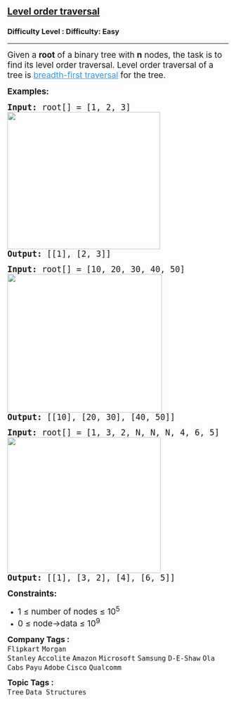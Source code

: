 <h2><a href="https://www.geeksforgeeks.org/problems/level-order-traversal/1?page=1&category=Tree&difficulty=Easy&status=unsolved&sortBy=submissions">Level order traversal</a></h2><h3>Difficulty Level : Difficulty: Easy</h3><hr><div class="problems_problem_content__Xm_eO"><p><span style="font-size: 14pt;">Given a&nbsp;<strong>root</strong>&nbsp;of a binary tree with&nbsp;<strong>n</strong> nodes, the task is to find its level order traversal. </span><span style="font-size: 14pt;">Level order traversal of a tree is&nbsp;<a href="http://www.geeksforgeeks.org/breadth-first-traversal-for-a-graph/"><span style="text-decoration: underline; color: #3598db;">breadth-first traversal</span></a>&nbsp;for the tree.</span></p>
<p><span style="font-size: 14pt;"><strong>Examples:</strong></span></p>
<pre><span style="font-size: 14pt;"><strong>Input:</strong> root[] = [1, 2, 3]<br><img src="https://media.geeksforgeeks.org/img-practice/prod/addEditProblem/700511/Web/Other/blobid0_1738405019.png" width="348" height="312">
<strong>Output: </strong>[[1], [2, 3]]
</span></pre>
<pre><span style="font-size: 14pt;"><strong>Input:</strong> root[] = [10, 20, 30, 40, 50]<br><img src="https://media.geeksforgeeks.org/img-practice/prod/addEditProblem/700511/Web/Other/blobid2_1738405085.png" width="352" height="315">
<strong>Output: </strong>[[10], [20, 30], [40, 50]]</span></pre>
<pre><span style="font-size: 14pt;"><strong>Input:</strong> root[] = [1, 3, 2, N, N, N, 4, 6, 5]<br><img src="https://media.geeksforgeeks.org/img-practice/prod/addEditProblem/700511/Web/Other/blobid3_1738405128.png" width="349" height="309">
<strong>Output: </strong>[[1], [3, 2], [4], [6, 5]]</span></pre>
<p><span style="font-size: 14pt;"><strong>Constraints:</strong></span></p>
<ul>
<li><span style="font-size: 14pt;">1 ≤ number of nodes ≤ 10<sup>5</sup></span></li>
<li><span style="font-size: 14pt;">0 ≤ node-&gt;data ≤ 10<sup>9</sup></span></li>
</ul></div><p><span style=font-size:18px><strong>Company Tags : </strong><br><code>Flipkart</code>&nbsp;<code>Morgan Stanley</code>&nbsp;<code>Accolite</code>&nbsp;<code>Amazon</code>&nbsp;<code>Microsoft</code>&nbsp;<code>Samsung</code>&nbsp;<code>D-E-Shaw</code>&nbsp;<code>Ola Cabs</code>&nbsp;<code>Payu</code>&nbsp;<code>Adobe</code>&nbsp;<code>Cisco</code>&nbsp;<code>Qualcomm</code>&nbsp;<br><p><span style=font-size:18px><strong>Topic Tags : </strong><br><code>Tree</code>&nbsp;<code>Data Structures</code>&nbsp;